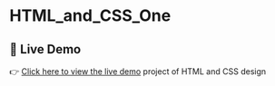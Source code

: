 # HTML_and_CSS_One
## 🚀 Live Demo
👉 [Click here to view the live demo](https://oussama794.github.io/uuuhsama_HTML_AND_CSS_1/)
 project of HTML and CSS design 
